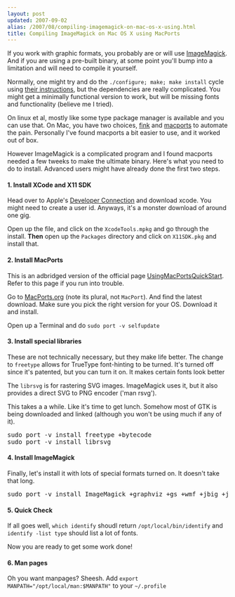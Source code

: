 ```yaml
---
layout: post
updated: 2007-09-02
alias: /2007/08/compiling-imagemagick-on-mac-os-x-using.html
title: Compiling ImageMagick on Mac OS X using MacPorts
---
```

<p>If you work with graphic formats, you probably are or will use <a href="http://www.imagemagick.org/">ImageMagick</a>.  And if you are using a pre-built binary, at some point you'll bump into a limitation and will need to compile it yourself.</p>

<p>Normally, one might try and do the <code>./configure; make; make install</code> cycle using <a href="http://www.imagemagick.org/script/advanced-unix-installation.php">their instructions</a>, but the dependencies are really complicated.  You might get a minimally functional version to work, but will be missing fonts and functionality (believe me I tried).</p>

<p>On linux et al, mostly like some type package manager is available and you can use that.  On Mac, you have two choices, <a href="http://finkproject.org/">fink</a> and <a href="http://macports.org/">macports</a> to automate the pain.  Personally I've found macports a bit easier to use, and it worked out of box.
</p>

<p>However ImageMagick is a complicated program and I found macports needed a few tweeks to make the ultimate binary.   Here's what you need to do to install.  Advanced users might have already done the first two steps.
</p>

<h4>1. Install XCode and X11 SDK </h4>

<p>Head over to Apple's <a href="http://developer.apple.com/tools/download/">Developer Connection</a> and download xcode.  You might need to create a user id.  Anyways, it's a monster download of around one gig.</p>

<p>Open up the file, and click on the <code>XcodeTools.mpkg</code> and go through the install.  <b>Then</b> open up the <code>Packages</code> directory and click on <code>X11SDK.pkg</code> and install that.</p>

<h4>2. Install MacPorts </h4>

<p>This is an adbridged version of the official page <a href=" http://trac.macosforge.org/projects/macports/wiki/UsingMacPortsQuickStart">UsingMacPortsQuickStart</a>. 
Refer to this page if you run into trouble.</p>

<p>Go to <a href="http://www.macports.org/">MacPorts.org</a> (note its plural, not <code>MacPort</code>).  And find the latest download.  Make sure you pick the right version for your OS.  Download it and install.
</p>

<p>Open up a Terminal and do <code>sudo port -v selfupdate</code></p>

<h4>3. Install special libraries </h4>

<p> These are not technically necessary, but they make life better.  The change to <code>freetype</code> allows for TrueType font-hinting to be turned.  It's turned off since it's patented, but you can turn it on.  It makes certain fonts look better</p>

<p> The <code>librsvg</code> is for rastering SVG images.  ImageMagick uses it, but it also provides a direct SVG to PNG encoder ('man rsvg').
</p>

<p> This takes a a while.  Like it's time to get lunch.  Somehow most of GTK is being downloaded and linked (although you won't be using much if any of it).</p>

<pre>
sudo port -v install freetype +bytecode
sudo port -v install librsvg
</pre>

<h4>4. Install ImageMagick</h4>

<p>Finally, let's install it with lots of special formats turned on.  It doesn't take that long.</p>

<pre>
sudo port -v install ImageMagick +graphviz +gs +wmf +jbig +jpeg2 +lcms
</pre>

<h4>5. Quick Check </h4>

<p>If all goes well, <code>which identify</code> shoudl return <code>/opt/local/bin/identify</code> and <code>identify -list type</code> should list a lot of fonts.</p>

<p>Now you are ready to get some work done!</p>

<h4>6. Man pages</h4>

<p>Oh you want manpages?  Sheesh.  Add <code>export MANPATH="/opt/local/man:$MANPATH"</code> to your <code>~/.profile</code>
</p>